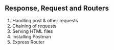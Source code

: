 ## Response, Request and Routers
 1. Handling post & other requests
 2. Chaining of requests
 3. Serving HTML files
 4. Installing Postman
 5. Express Router


 